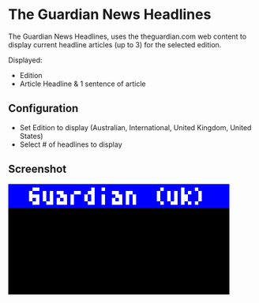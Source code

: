 # The Guardian News Headlines

The Guardian News Headlines, uses the theguardian.com web content to display current headline articles (up to 3) for the selected edition.

Displayed:

- Edition
- Article Headline & 1 sentence of article

## Configuration
- Set Edition to display (Australian, International, United Kingdom, United States)
- Select # of headlines to display

## Screenshot

![](theguardiannews.gif)
